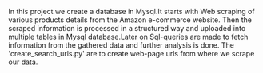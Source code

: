 In this project we create a database in Mysql.It starts with Web scraping of various products details from the Amazon e-commerce website. Then the scraped information is processed in a structured way and uploaded into multiple tables in Mysql database.Later on Sql-queries are made to fetch information from the gathered data and further analysis is done.
The 'create_search_urls.py' are to create web-page urls from where we scrape our data. 